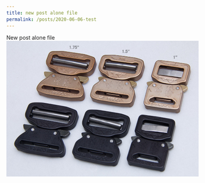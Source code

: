 ```yaml
---
title: new post alone file
permalink: /posts/2020-06-06-test
---
```


New post alone file
![test image](https://github.com/natbio-ru/natbio-ru.github.io/raw/master/_posts/2020-06-06-test/pic.jpg)
